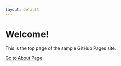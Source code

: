 ```yaml
---
layout: default
---
```


# Welcome!

This is the top page of the sample GitHub Pages site.

[Go to About Page](about.md) 